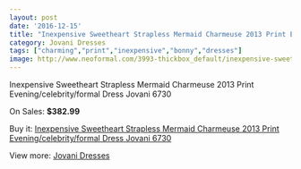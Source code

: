 ```yaml
---
layout: post
date: '2016-12-15'
title: "Inexpensive Sweetheart Strapless Mermaid Charmeuse 2013 Print Evening/celebrity/formal Dress Jovani 6730"
category: Jovani Dresses
tags: ["charming","print","inexpensive","bonny","dresses"]
image: http://www.neoformal.com/3993-thickbox_default/inexpensive-sweetheart-strapless-mermaid-charmeuse-2013-print-evening-celebrity-formal-dress-jovani-6730.jpg
---
```

Inexpensive Sweetheart Strapless Mermaid Charmeuse 2013 Print Evening/celebrity/formal Dress Jovani 6730

On Sales: **$382.99**
<a href="https://www.neoformal.com/en/jovani-dresses/1489-inexpensive-sweetheart-strapless-mermaid-charmeuse-2013-print-evening-celebrity-formal-dress-jovani-6730.html"><amp-img layout="responsive" width="600" height="600" src="//www.neoformal.com/3993-thickbox_default/inexpensive-sweetheart-strapless-mermaid-charmeuse-2013-print-evening-celebrity-formal-dress-jovani-6730.jpg" alt="Inexpensive Sweetheart Strapless Mermaid Charmeuse 2013 Print Evening/celebrity/formal Dress Jovani 6730 0" /></a>
<a href="https://www.neoformal.com/en/jovani-dresses/1489-inexpensive-sweetheart-strapless-mermaid-charmeuse-2013-print-evening-celebrity-formal-dress-jovani-6730.html"><amp-img layout="responsive" width="600" height="600" src="//www.neoformal.com/3994-thickbox_default/inexpensive-sweetheart-strapless-mermaid-charmeuse-2013-print-evening-celebrity-formal-dress-jovani-6730.jpg" alt="Inexpensive Sweetheart Strapless Mermaid Charmeuse 2013 Print Evening/celebrity/formal Dress Jovani 6730 1" /></a>

Buy it: [Inexpensive Sweetheart Strapless Mermaid Charmeuse 2013 Print Evening/celebrity/formal Dress Jovani 6730](https://www.neoformal.com/en/jovani-dresses/1489-inexpensive-sweetheart-strapless-mermaid-charmeuse-2013-print-evening-celebrity-formal-dress-jovani-6730.html "Inexpensive Sweetheart Strapless Mermaid Charmeuse 2013 Print Evening/celebrity/formal Dress Jovani 6730")

View more: [Jovani Dresses](https://www.neoformal.com/en/15-jovani-dresses "Jovani Dresses")
